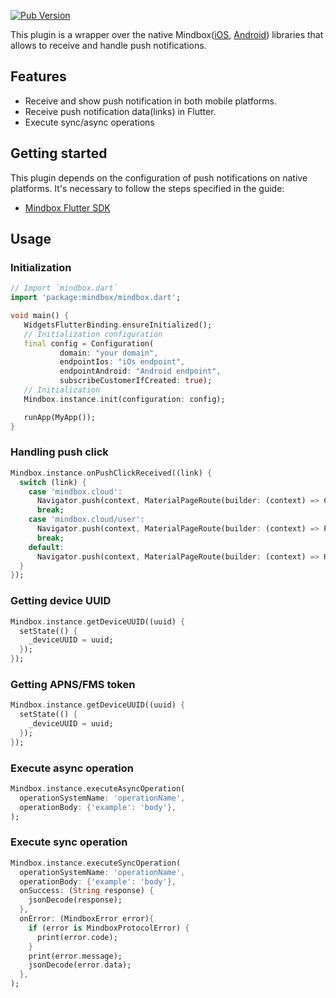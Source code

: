 [![Pub Version](https://img.shields.io/pub/v/mindbox?color=blue)](https://pub.dev/packages/mindbox)

This plugin is a wrapper over the native Mindbox([iOS](https://github.com/mindbox-moscow/ios-sdk),
[Android](https://github.com/mindbox-moscow/android-sdk)) libraries that allows to
receive and handle push notifications.

## Features

* Receive and show push notification in both mobile platforms.
* Receive push notification data(links) in Flutter.
* Execute sync/async operations

## Getting started

This plugin depends on the configuration of push notifications on native platforms. It's necessary
to follow the steps specified in the guide:

* [Mindbox Flutter SDK](https://developers.mindbox.ru/docs/flutter-sdk)

## Usage

### Initialization

```dart
// Import `mindbox.dart`
import 'package:mindbox/mindbox.dart';

void main() {
   WidgetsFlutterBinding.ensureInitialized();
   // Initialization configuration
   final config = Configuration(
           domain: "your domain",
           endpointIos: "iOs endpoint",
           endpointAndroid: "Android endpoint",
           subscribeCustomerIfCreated: true);
   // Initialization
   Mindbox.instance.init(configuration: config);

   runApp(MyApp());
}
```

### Handling push click

```dart
Mindbox.instance.onPushClickReceived((link) {
  switch (link) {
    case 'mindbox.cloud':
      Navigator.push(context, MaterialPageRoute(builder: (context) => ContentPage()));
      break;
    case 'mindbox.cloud/user':
      Navigator.push(context, MaterialPageRoute(builder: (context) => ProfilePage()));
      break;
    default:
      Navigator.push(context, MaterialPageRoute(builder: (context) => HomePage()));
  }
});
```

### Getting device UUID

```dart
Mindbox.instance.getDeviceUUID((uuid) {
  setState(() {
    _deviceUUID = uuid;
  });
});
```

### Getting APNS/FMS token

```dart
Mindbox.instance.getDeviceUUID((uuid) {
  setState(() {
    _deviceUUID = uuid;
  });
});
```

### Execute async operation

```dart
Mindbox.instance.executeAsyncOperation(
  operationSystemName: 'operationName',
  operationBody: {'example': 'body'},
);
```

### Execute sync operation

```dart
Mindbox.instance.executeSyncOperation(
  operationSystemName: 'operationName',
  operationBody: {'example': 'body'},
  onSuccess: (String response) {
    jsonDecode(response);
  },
  onError: (MindboxError error){
    if (error is MindboxProtocolError) {
      print(error.code);
    }
    print(error.message);
    jsonDecode(error.data);
  },
);
```
